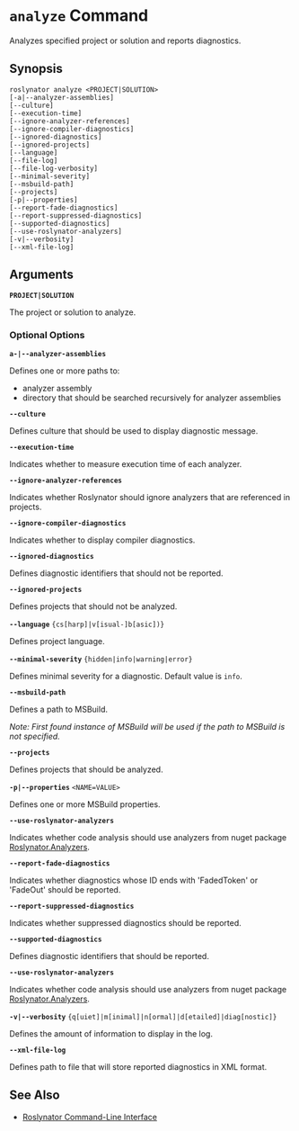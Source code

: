 
# `analyze` Command

Analyzes specified project or solution and reports diagnostics.

## Synopsis

```
roslynator analyze <PROJECT|SOLUTION>
[-a|--analyzer-assemblies]
[--culture]
[--execution-time]
[--ignore-analyzer-references]
[--ignore-compiler-diagnostics]
[--ignored-diagnostics]
[--ignored-projects]
[--language]
[--file-log]
[--file-log-verbosity]
[--minimal-severity]
[--msbuild-path]
[--projects]
[-p|--properties]
[--report-fade-diagnostics]
[--report-suppressed-diagnostics]
[--supported-diagnostics]
[--use-roslynator-analyzers]
[-v|--verbosity]
[--xml-file-log]
```

## Arguments

**`PROJECT|SOLUTION`**

The project or solution to analyze.

### Optional Options

**`a-|--analyzer-assemblies`**

Defines one or more paths to:

* analyzer assembly
* directory that should be searched recursively for analyzer assemblies

**`--culture`**

Defines culture that should be used to display diagnostic message.

**`--execution-time`**

Indicates whether to measure execution time of each analyzer.

**`--ignore-analyzer-references`**

Indicates whether Roslynator should ignore analyzers that are referenced in projects.

**`--ignore-compiler-diagnostics`**

Indicates whether to display compiler diagnostics.

**`--ignored-diagnostics`**

Defines diagnostic identifiers that should not be reported.

**`--ignored-projects`**

Defines projects that should not be analyzed.

**`--language`** `{cs[harp]|v[isual-]b[asic])}`

Defines project language.

**`--minimal-severity`** `{hidden|info|warning|error}`

Defines minimal severity for a diagnostic. Default value is `info`.

**`--msbuild-path`**

Defines a path to MSBuild.

*Note: First found instance of MSBuild will be used if the path to MSBuild is not specified.*

**`--projects`**

Defines projects that should be analyzed.

**`-p|--properties`** `<NAME=VALUE>`

Defines one or more MSBuild properties.

**`--use-roslynator-analyzers`**

Indicates whether code analysis should use analyzers from nuget package [Roslynator.Analyzers](https://nuget.org/packages/Roslynator.Analyzers).

**`--report-fade-diagnostics`**

Indicates whether diagnostics whose ID ends with 'FadedToken' or 'FadeOut' should be reported.

**`--report-suppressed-diagnostics`**

Indicates whether suppressed diagnostics should be reported.

**`--supported-diagnostics`**

Defines diagnostic identifiers that should be reported.

**`--use-roslynator-analyzers`**

Indicates whether code analysis should use analyzers from nuget package [Roslynator.Analyzers](https://nuget.org/packages/Roslynator.Analyzers).

**`-v|--verbosity`** `{q[uiet]|m[inimal]|n[ormal]|d[etailed]|diag[nostic]}`

Defines the amount of information to display in the log.

**`--xml-file-log`**

Defines path to file that will store reported diagnostics in XML format.

## See Also

* [Roslynator Command-Line Interface](README.md)
